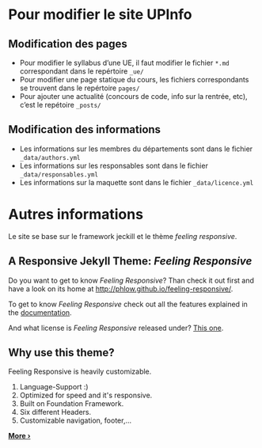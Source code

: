 # Pour modifier le site UPInfo

## Modification des pages

- Pour modifier le syllabus d’une UE, il faut modifier le fichier ``*.md`` correspondant dans le repértoire ``_ue/``
- Pour modifier une page statique du cours, les fichiers correspondants se trouvent dans le repértoire ``pages/``
- Pour ajouter une actualité (concours de code, info sur la rentrée, etc), c’est le repétoire ``_posts/``

## Modification des informations

- Les informations sur les membres du départements sont dans le fichier ``_data/authors.yml``
- Les informations sur les responsables sont dans le fichier ``_data/responsables.yml``
- Les informations sur la maquette sont dans le fichier ``_data/licence.yml``


# Autres informations

Le site se base sur le framework jeckill et le thème *feeling responsive*. 




## A Responsive Jekyll Theme: *Feeling Responsive*

Do you want to get to know *Feeling Responsive*? Than check it out first and have a look on its home at  <http://phlow.github.io/feeling-responsive/>.

To get to know *Feeling Responsive* check out all the features explained in the [documentation][1].

And what license is *Feeling Responsive* released under? [This one][2].



## Why use this theme?

Feeling Responsive is heavily customizable.

1. Language-Support :)
2. Optimized for speed and it's responsive.
3. Built on Foundation Framework.
4. Six different Headers.
5. Customizable navigation, footer,...

**[More ›][3]**





 [1]: http://phlow.github.io/feeling-responsive/documentation/
 [2]: https://github.com/Phlow/feeling-responsive/blob/gh-pages/LICENSE
 [3]: http://phlow.github.io/feeling-responsive/info/

